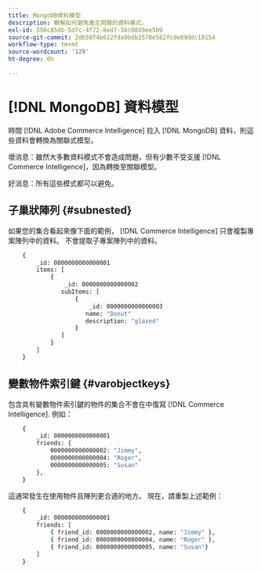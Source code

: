 ```yaml
---
title: MongoDB資料模型
description: 瞭解如何避免產生問題的資料模式。
exl-id: 556c854b-5d7c-4f72-8ed7-5bc08d9ee5b9
source-git-commit: 2db58f4b612fda9bdb2570e582fcde89ddc18154
workflow-type: tm+mt
source-wordcount: '129'
ht-degree: 0%

---
```


# [!DNL MongoDB] 資料模型

時間 [!DNL Adobe Commerce Intelligence] 拉入 [!DNL MongoDB] 資料，則這些資料會轉換為關聯式模型。

壞消息：雖然大多數資料模式不會造成問題，但有少數不受支援 [!DNL Commerce Intelligence]，因為轉換至關聯模型。

好消息：所有這些模式都可以避免。

## 子巢狀陣列 {#subnested}

如果您的集合看起來像下面的範例， [!DNL Commerce Intelligence] 只會複製專案陣列中的資料。 不會提取子專案陣列中的資料。

```bash
    {
        _id: 0000000000000001
        items: [
            {
                _id: 0000000000000002
               subItems: [
                   {
                       _id: 0000000000000003
                      name: "Donut"
                      description: "glazed"
                   }
               ]
            }
        ]
    }
```

## 變數物件索引鍵 {#varobjectkeys}

包含具有變數物件索引鍵的物件的集合不會在中復寫 [!DNL Commerce Intelligence]. 例如：

```bash
    {
        _id: 0000000000000001
        friends: {
            0000000000000002: "Jimmy",
            0000000000000004: "Roger",
            0000000000000005: "Susan"
        },
    }
```

這通常發生在使用物件且陣列更合適的地方。 現在，請重製上述範例：

```bash
    {
        _id: 0000000000000001
        friends: [
            { friend_id: 0000000000000002, name: "Jimmy" },
            { friend_id: 0000000000000004, name: "Roger" },
            { friend_id: 0000000000000005, name: "Susan"}
        ]
    }
```
